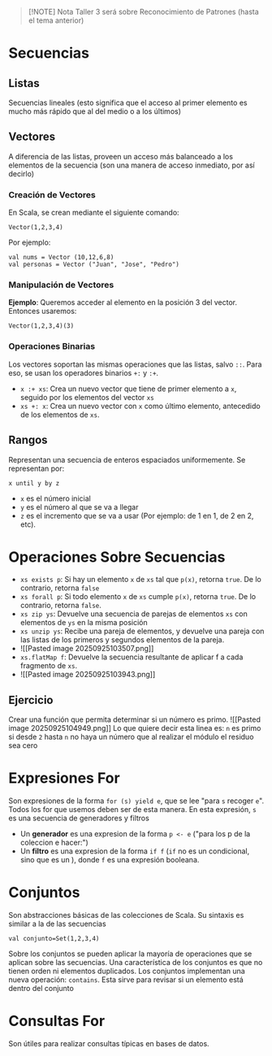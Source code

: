 > [!NOTE] Nota
> Taller 3 será sobre Reconocimiento de Patrones (hasta el tema anterior)
# Secuencias
## Listas
Secuencias lineales (esto significa que el acceso al primer elemento es mucho más rápido que al del medio o a los últimos)
## Vectores
A diferencia de las listas, proveen un acceso más balanceado a los elementos de la secuencia (son una manera de acceso inmediato, por así decirlo)
### Creación de Vectores
En Scala, se crean mediante el siguiente comando:
```
Vector(1,2,3,4)
```
Por ejemplo:
```
val nums = Vector (10,12,6,8)
val personas = Vector ("Juan", "Jose", "Pedro")
```
### Manipulación de Vectores
**Ejemplo**: Queremos acceder al elemento en la posición 3 del vector. Entonces usaremos:
```
Vector(1,2,3,4)(3)              
```
### Operaciones Binarias
Los vectores soportan las mismas operaciones que las listas, salvo `::`. Para eso, se usan los operadores binarios `+:` y `:+`.
- `x :+ xs`: Crea un nuevo vector que tiene de primer elemento a `x`, seguido por los elementos del vector `xs`
- `xs +: x`: Crea un nuevo vector con `x` como último elemento, antecedido de los elementos de `xs`.
## Rangos
 Representan una secuencia de enteros espaciados uniformemente. Se representan por:
```
x until y by z
```
- `x` es el número inicial
- `y` es el número al que se va a llegar
- `z` es el incremento que se va a usar (Por ejemplo: de 1 en 1, de 2 en 2, etc).
# Operaciones Sobre Secuencias
- `xs exists p`: Si hay un elemento `x` de `xs` tal que `p(x)`, retorna `true`. De lo contrario, retorna `false` 
- `xs forall p`: Si todo elemento `x` de `xs` cumple `p(x)`, retorna `true`. De lo contrario, retorna `false`.
- `xs zip ys`: Devuelve una secuencia de parejas de elementos `xs` con elementos de `ys` en la misma posición 
- `xs unzip ys`: Recibe una pareja de elementos, y devuelve una pareja con las listas de los primeros y segundos elementos de la pareja.
- ![[Pasted image 20250925103507.png]]
- `xs.flatMap f`: Devuelve la secuencia resultante de aplicar f a cada fragmento de `xs`. 
-  ![[Pasted image 20250925103943.png]]
## Ejercicio
Crear una función que permita determinar si un número es primo. 
![[Pasted image 20250925104949.png]]
Lo que quiere decir esta linea es: `n` es primo si desde `2` hasta `n` no haya un número que al realizar el módulo el residuo sea cero
# Expresiones For
Son expresiones de la forma `for (s) yield e`, que se lee "para `s` recoger `e`". Todos los for que usemos deben ser de esta manera. 
En esta expresión, `s` es una secuencia de generadores y filtros
- Un **generador** es una expresion de la forma `p <- e` ("para los p de la coleccion e hacer:")
- Un **filtro** es una expresion de la forma `if f` (`if` no es un condicional, sino que es un ), donde `f` es   una   expresión booleana.
# Conjuntos
Son abstracciones básicas de las colecciones de Scala. Su sintaxis es similar a la de las secuencias
```
val conjunto=Set(1,2,3,4)
```
Sobre los conjuntos se pueden aplicar la mayoría de operaciones que se aplican sobre las secuencias. 
Una característica de los conjuntos es que no tienen orden ni elementos duplicados.
Los conjuntos implementan una nueva operación: `contains`. Esta sirve para revisar si un elemento está dentro del conjunto
# Consultas For
Son útiles para realizar consultas típicas en bases de datos. 
